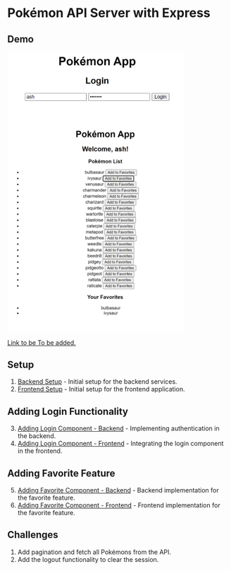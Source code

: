 # Pokémon API Server with Express

## Demo

<!-- ![alt text](images/image-1.png)
![alt text](images/image.png) -->
<img src="images/image-1.png" width="400" >
<img src="images/image.png" width="400" >

[Link to be To be added.](#)

## Setup

1. [Backend Setup](1.backend-setup.md) - Initial setup for the backend services.
2. [Frontend Setup](2.frontend-setup.md) - Initial setup for the frontend application.

## Adding Login Functionality

3. [Adding Login Component - Backend](3.adding-login-component-backend.md) - Implementing authentication in the backend.
4. [Adding Login Component - Frontend](4.adding-login-component-frontend.md) - Integrating the login component in the frontend.

## Adding Favorite Feature

5. [Adding Favorite Component - Backend](5.adding-favorite-component-backend.md) - Backend implementation for the favorite feature.
6. [Adding Favorite Component - Frontend](6.adding-favorite-component-frontend.md) - Frontend implementation for the favorite feature.

## Challenges

1. Add pagination and fetch all Pokémons from the API.
2. Add the logout functionality to clear the session.
